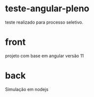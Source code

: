 # teste-angular-pleno
teste realizado para processo seletivo. 

# front
projeto com base em angular versão 11

# back 

Simulação em nodejs 